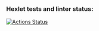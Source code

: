 ### Hexlet tests and linter status:
[![Actions Status](https://github.com/demogi4523/frontend-project-lvl2/workflows/hexlet-check/badge.svg)](https://github.com/demogi4523/frontend-project-lvl2/actions)